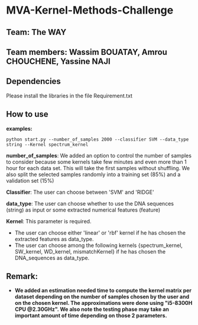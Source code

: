 # MVA-Kernel-Methods-Challenge

## Team: The WAY
## Team members: Wassim BOUATAY, Amrou CHOUCHENE, Yassine NAJI

## Dependencies
Please install the libraries in the file Requirement.txt

## How to use
**examples:**
```
python start.py --number_of_samples 2000 --classifier SVM --data_type string --Kernel spectrum_kernel
```

**number_of_samples**: We added an option to control the number of samples to consider because some kernels take few minutes and even more than 1 hour for each data set. This will take the first samples without shuffling. We also split the selected samples randomly into a training set (85%) and a validation set (15%)

**Classifier**: The user can choose between 'SVM' and 'RIDGE'

**data_type**: The user can choose whether to use the DNA sequences (string) as input or some extracted numerical features (feature)

**Kernel**: This parameter is required. 
- The user can choose either 'linear' or 'rbf' kernel if he has chosen the extracted features as data_type. 
- The user can choose among the following kernels {spectrum_kernel, SW_kernel, WD_kernel, mismatchKernel} if he has chosen the DNA_sequences as data_type. 

## Remark:
- **We added an estimation needed time to compute the kernel matrix per dataset depending on the number of samples chosen by the user and on the chosen kernel. The approximations were done using "i5-8300H CPU @2.30GHz". We also note the testing phase may take an important amount of time depending on those 2 parameters.** 
